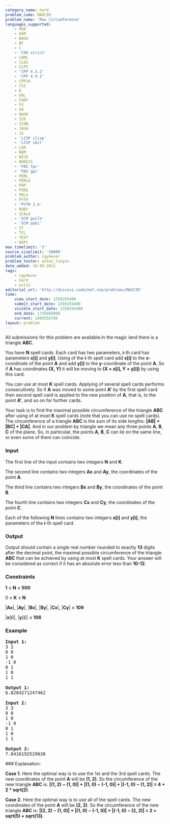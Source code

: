 ```yaml
---
category_name: hard
problem_code: MAXCIR
problem_name: 'Max Circumference'
languages_supported:
    - ADA
    - ASM
    - BASH
    - BF
    - C
    - 'C99 strict'
    - CAML
    - CLOJ
    - CLPS
    - 'CPP 4.3.2'
    - 'CPP 4.9.2'
    - CPP14
    - CS2
    - D
    - ERL
    - FORT
    - FS
    - GO
    - HASK
    - ICK
    - ICON
    - JAVA
    - JS
    - 'LISP clisp'
    - 'LISP sbcl'
    - LUA
    - NEM
    - NICE
    - NODEJS
    - 'PAS fpc'
    - 'PAS gpc'
    - PERL
    - PERL6
    - PHP
    - PIKE
    - PRLG
    - PYTH
    - 'PYTH 3.4'
    - RUBY
    - SCALA
    - 'SCM guile'
    - 'SCM qobi'
    - ST
    - TCL
    - TEXT
    - WSPC
max_timelimit: '3'
source_sizelimit: '50000'
problem_author: cgy4ever
problem_tester: anton_lunyov
date_added: 10-09-2012
tags:
    - cgy4ever
    - hard
    - oct12
editorial_url: 'http://discuss.codechef.com/problems/MAXCIR'
time:
    view_start_date: 1350293400
    submit_start_date: 1350293400
    visible_start_date: 1350293400
    end_date: 1735669800
    current: 1493556766
layout: problem
---
```

All submissions for this problem are available.In the magic land there is a triangle **ABC**.

You have **N** spell cards. Each card has two parameters, **i**-th card has parameters **x\[i\]** and **y\[i\]**. Using of the **i**-th spell card add **x\[i\]** to the **x**-coordinate of the point **A** and add **y\[i\]** to the **y**-coordinate of the point **A**. So if **A** has coordinates **(X, Y)** it will be moving to **(X + x\[i\], Y + y\[i\])** by using this card.

You can use at most **K** spell cards. Applying of several spell cards performs consecutively. So if **A** was moved to some point **A'** by the first spell card then second spell card is applied to the new position of **A**, that is, to the point **A'**, and so on for further cards.

Your task is to find the maximal possible circumference of the triangle **ABC** after using of at most **K** spell cards (note that you can use no spell cards). The circumference of a triangle **ABC** is the sum of its side lengths: **|AB| + |BC| + |CA|**. And in our problem by triangle we mean any three points **A**, **B**, **C** of the plane. So, in particular, the points **A**, **B**, **C** can lie on the same line, or even some of them can coincide.

### Input

The first line of the input contains two integers **N** and **K**.

The second line contains two integers **Ax** and **Ay**, the coordinates of the point **A**.

The third line contains two integers **Bx** and **By**, the coordinates of the point **B**.

The fourth line contains two integers **Cx** and **Cy**, the coordinates of the point **C**.

Each of the following **N** lines contains two integers **x\[i\]** and **y\[i\]**, the parameters of the **i**-th spell card.

### Output

Output should contain a single real number rounded to exactly **13** digits after the decimal point, the maximal possible circumference of the triangle **ABC** that can be achieved by using at most **K** spell cards. Your answer will be considered as correct if it has an absolute error less than **10-12**.

### Constraints

**1** ≤ **N** ≤ **500**

0 ≤ **K** ≤ **N**

|**Ax**|, |**Ay**|, |**Bx**|, |**By**|, |**Cx**|, |**Cy**| ≤ **109**

|**x**\[**i**\]|, |**y**\[**i**\]| ≤ **106**

### Example

<pre>
<b>Input 1:</b>
3 2
0 0
1 0
-1 0
0 1
1 0
1 1

<b>Output 1:</b>
6.8284271247462

<b>Input 2:</b>
3 3
0 0
1 0
-1 0
0 1
1 0
1 1

<b>Output 2:</b>
7.8416192529638
</pre>### Explanation:

**Case 1.** Here the optimal way is to use the 1st and the 3rd spell cards. The new coordinates of the point **A** will be **(1, 2)**. So the circumference of the new triangle **ABC** is: **|(1, 2) − (1, 0)| + |(1, 0) − (-1, 0)| + |(-1, 0) − (1, 2)| = 4 + 2 \* sqrt(2)**.

**Case 2.** Here the optimal way is to use all of the spell cards. The new coordinates of the point **A** will be **(2, 2)**. So the circumference of the new triangle **ABC** is: **|(2, 2) − (1, 0)| + |(1, 0) − (-1, 0)| + |(-1, 0) − (2, 2)| = 2 + sqrt(5) + sqrt(13)**.
